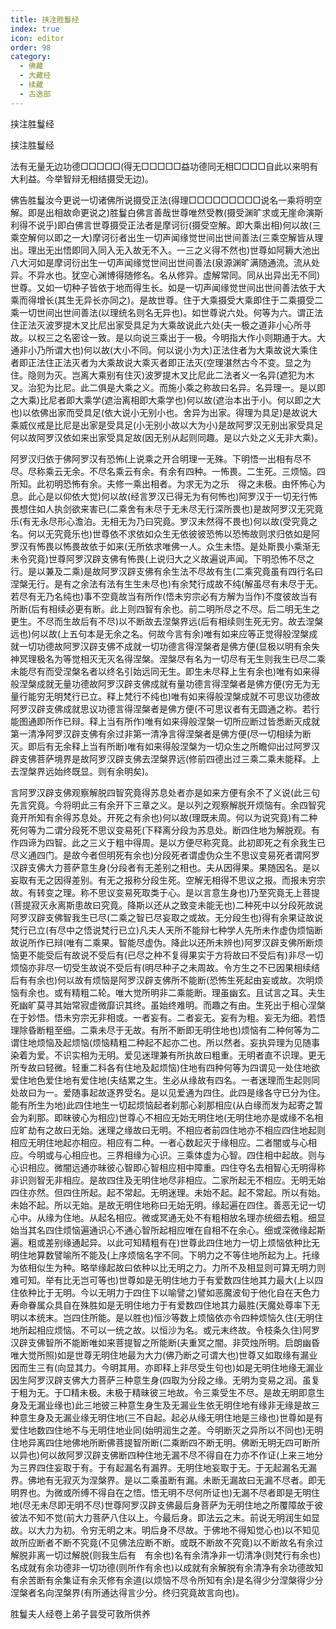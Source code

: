 ```yaml
---
title: 挟注胜鬘经
index: true
icon: editor
order: 98
category:
  - 佛藏
  - 大藏经
  - 续藏
  - 古逸部
---
```


  挟注胜鬘经  

挟注胜鬘经  

法有无量无边功德□□□□□(得无□□□□□益功德同无相□□□□自此以来明有大利益。今举智辩无相结摄受无边)。  

佛告胜鬘汝今更说一切诸佛所说摄受正法(得理□□□□□□□□□说名一乘将明空解。即是出相故命更说之)胜鬘白佛言善哉世尊唯然受教(摄受渊旷求或无崖命演斯利得不说乎)即白佛言世尊摄受正法者是摩诃衍(摄受空解。即大乘出相)何以故(三乘空解何以即之一大)摩诃衍者出生一切声闻缘觉世间出世间善法(三乘空解皆从理出。理出无出悟即同入同入无入故无不入。一三之义得不然也)世尊如阿耨大池出八大河如是摩诃衍出生一切声闻缘觉世间出世间善法(泉源渊旷满随通流。流从处异。不异水也。犹空心渊博得随修名。名从修异。虚解常同。同从出异出无不同)世尊。又如一切种子皆依于地而得生长。如是一切声闻缘觉世间出世间善法依于大乘而得增长(其生无异长亦同之)。是故世尊。住于大乘摄受大乘即住于二乘摄受二乘一切世间出世间善法(以理统名则名无异也)。如世尊说六处。何等为六。谓正法住正法灭波罗提木叉比尼出家受具足为大乘故说此六处(夫一极之道非小心所寻故。以权三之名密诠一致。是以向说三乘出于一极。今明指大作小则期通于大。大通非小乃所谓大也)何以故(大小不同。何以说小为大)正法住者为大乘故说大乘住者即正法住正法灭者为大乘故说大乘灭者即正法灭(空理湛然古今不变。显之为住。隐则为灭。岂离大乘别有住灭)波罗提木叉比尼此二法者义一名异(遮犯为木叉。治犯为比尼。此二俱是大乘之义。而施小乘之称故曰名异。名异理一。是以即之大乘)比尼者即大乘学(遮治离相即大乘学也)何以故(遮治本出于小。何以即之大也)以依佛出家而受具足(依大说小无别小也。舍异为出家。得理为具足)是故说大乘威仪戒是比尼是出家是受具足(小无别小故以大为小)是故阿罗汉无别出家受具足何以故阿罗汉依如来出家受具足故(因无别从起则同趣。是以六处之义无非大乘)。  

阿罗汉归依于佛阿罗汉有恐怖(上说乘之开合明理一无殊。下明悟一出相有尽不尽。尽称乘云无余。不尽名乘云有余。有余有四种。一怖畏。二生死。三烦恼。四所知。此初明恐怖有余。夫修一乘出相者。为求无为之乐　得之未极。由怀怖心为息。此心是以仰依大觉)何以故(经言罗汉已得无为有何怖也)阿罗汉于一切无行怖畏想住如人执剑欲来害已(二乘舍有未尽于无未尽无行深所畏也)是故阿罗汉无究竟乐(有无永尽形心澹泊。无相无为乃曰究竟。罗汉未然得不畏也)何以故(受究竟之名。何以无究竟乐也)世尊依不求依如众生无依彼彼恐怖以恐怖故则求归依如是阿罗汉有怖畏以怖畏故依于如来(无所依求唯佛一人。众生未悟。是处斯畏小乘渐无未令究竟)世尊阿罗汉辟支佛有怖畏(上说归大之义故遍说声闻。下明恐怖不尽之行。是以兼及二乘)是故阿罗汉辟支佛有余生法不尽故有生(二乘究竟虽有四行名曰涅槃无行。是有之余法有法有生生未尽也)有余梵行成故不纯(解虽尽有未尽于无。若尽有无乃名纯也)事不空竟故当有所作(悟未穷宗必有方解为当作)不度彼故当有所断(后有相续必更有断。此上则四智有余也。前二明所尽之不尽。后二明无生之更生。不尽而生故后有不尽)以不断故去涅槃界远(后有相续则生死无穷。故去涅槃远也)何以故(上五句本是无余之名。何故今言有余)唯有如来应等正觉得般涅槃成就一切功德故阿罗汉辟支佛不成就一切功德言得涅槃者是佛方便(显极以明有余失神冥理极名为等觉相灭无灭名得涅槃。涅槃尽有名为一切尽有无生则我生已尽二乘未能尽有而受涅槃名者以终名引始远同无生。即生未尽释上生有余也)唯有如来得般涅槃成就无量功德故阿罗汉辟支佛成就有量功德言得涅槃者是佛方便(穷无为无量行能穷无明梵行已立。释上梵行不纯也)唯有如来得般涅槃成就不可思议功德故阿罗汉辟支佛成就思议功德言得涅槃者是佛方便(不可思议者有无圆通之称。若行能图通即所作已辩。释上当有所作)唯有如来得般涅槃一切所应断过皆悉断灭成就第一清净阿罗汉辟支佛有余过非第一清净言得涅槃者是佛方便(尽一切相续为断灭。即后有无余释上当有所断)唯有如来得般涅槃为一切众生之所瞻仰出过阿罗汉辟支佛菩萨境界是故阿罗汉辟支佛去涅槃界远(修前四德出过三乘二乘未能释。上去涅槃界远始终既显。则有余明矣)。  

言阿罗汉辟支佛观察解脱四智究竟得苏息处者亦是如来方便有余不了义说(此三句先言究竟。今将明此三有余开下三章之义。是以列之观察解脱开烦恼有。余四智究竟开所知有余得苏息处。开死之有余也)何以故(理既未周。何以为说究竟)有二种死何等为二谓分段死不思议变易死(下释离分段为苏息处。断四住地为解脱观。有作四谛为四智。此之三义于粗中得周。是以方便尽称究竟。此初即死之有余我生已尽义通四门。是故今者但明死有余也)分段死者谓虚伪众生不思议变易死者谓阿罗汉辟支佛大力菩萨意生身(分段者有无差别之相也。夫从因得果。果随因名。是以妄取有无之因得差别。有无之报称分段生死。空解无相得不思议之报。而报未穷宗故。有转变之理。称不思议变易死取类于心。是以言意生身也)乃至究竟无上菩提(菩提寂灭永离斯患故曰究竟。降斯以还从之致变未能无也)二种死中以分段死故说阿罗汉辟支佛智我生已尽(二乘之智已尽妄取之或故。无分段生也)得有余果证故说梵行已立(有尽中之悟说梵行已立)凡夫人天所不能辩七种学人先所未作虚伪烦恼断故说所作已辩(唯有二乘果。智能尽虚伪。降此以还所未辨也)阿罗汉辟支佛所断烦恼更不能受后有故说不受后有(已尽之种不复得果实于方将故曰不受后有)非尽一切烦恼亦非尽一切受生故说不受后有(明尽种子之未周故。令方生之不已因果相续结后有有余也)何以故有烦恼是阿罗汉辟支佛所不能断(恐怖生死起由妄或故。次明烦恼有余也。或有精粗二轮。唯大觉所明非二乘能断。理虽幽玄。且试言之耳。夫生死幽旷莫寻其始常寂虚微靡识其终。虽始终难明。而趣之有由。生死出于相心涅槃在于妙悟。悟未穷宗无非相或。一者妄有。二者妄无。妄有为粗。妄无为细。若悟理除昏断粗至细。二乘未尽于无故。有所不断即无明住地也)烦恼有二种何等为二谓住地烦恼及起烦恼(烦恼精粗二种起不起亦二也。所以然者。妄执异理为见随事染着为爱。不识实相为无明。爱见迷理兼有所执故曰粗重。无明者直不识理。更无所专故曰轻微。轻重二科各有住地及起烦恼)住地有四种何等为四谓见一处住地欲爱住地色爱住地有爱住地(夫结累之生。生必从缘故有四名。一者迷理而生起则同处故曰为一。爱随事起故逐界受名。是以见爱通为四住。此四是缘各守已分为住。能有所生为地)此四住地生一切起烦恼起者刹那心刹那相应(从白缘而发为起寄之暂会为刹那。即昧彼心为相应)世尊心不相应无始无明住地(无明住地亦是或缘不名相应旷劫有之故曰无始。迷理之缘故曰无明。不相应者前四住地亦不相应四住地起则相应无明住地起亦相应。相应有二种。一者心数起灭于缘相应。二者闇或与心相应。今明或与心相应也。三界相缘为心识。三乘体虚为心智。四住相中起故。则与心识相应。微闇远通亦昧彼心智即心智相应相中障重。四住夺名去相智心无明得称非识则智无非相应。是故四住及无明住地尽非相应。二家所起无不相应。无明无始四住亦然。但四住所起。起不常起。无明迷理。未始不起。起不常起。所以有始。未始不起。所以无始。是故无明住地称曰无始无明。缘起遍在四住。善恶无记一切心中。从缘为住地。从起名相应。微或冥通无处不有粗相放名理亦统细去粗。细显始当其名四住烦恼遍通识心不通心智所起相应唯在自相不在余心。细或深微缘起斯遍。粗或差别缘通起异。以此可知精粗有在)世尊此四住地力一切上烦恼依种比无明住地算数譬喻所不能及(上序烦恼名字不同。下明力之不等住地所起为上。托缘为依相似生为种。略举缘起故曰依种以比无明之力。力所不及相显则可算无明力则难可知。举有比无岂可等也)世尊如是无明住地力于有爱数四住地其力最大(上以四住依种比于无明。今以无明力于四住下以喻譬之)譬如恶魔波旬于他化自在天色力寿命眷属众具自在殊胜如是无明住地力于有爱数四住地其力最胜(天魔处尊率下无明以本统末。岂四住所能。是以胜也)恒沙等数上烦恼依亦令四种烦恼久住(无明住地所起相应烦恼。不可以一统之故。以恒沙为名。或元末终故。令枝条久住)阿罗汉辟支佛智所不能断唯如来菩提智之所能断(夫重冥之闇。非荧烛所明。启朗幽昏唯大觉所照)如是世尊无明住地最为大力(佛乃断之可谓大也)世尊又如取缘有漏业因而生三有(向显其力。今明其用。亦即释上非尽受生句也)如是无明住地缘无漏业因生阿罗汉辟支佛大力菩萨三种意生身(四取为分段之缘。无明为变易之润。虽复于粗为无。于□精未极。未极于精昧彼三地故。令三乘受生不尽。是故无明即意生身及无漏业缘也)此三地彼三种意生身生及无漏业生依无明住地有缘非无缘是故三种意生身及无漏业缘无明住地(三不自起。起必从缘无明住地是三缘也)世尊如是有爱住地数四住地不与无明住地业同(始明润生之差。今明断灭之异所以不同也)无明住地异离四住地佛地所断佛菩提智所断(二乘断四不断无明。佛断无明无四可断所以异也)何以故阿罗汉辟支佛断四种住地无漏不尽不得自在力亦不作证(上来三地分为三界四住妄取于有。于有起漏名有漏界。无明住地妄取于无。于无起漏名无漏界。佛地有无寂灭为涅槃界。是以二乘虽断有漏。未断无漏故曰无漏不尽者。即无明界也。为微或所缚不得自在之悟。悟无明不尽何所证也)无漏不尽者即是无明住地(尽无未尽即无明不尽)世尊阿罗汉辟支佛最后身菩萨为无明住地之所覆障故于彼彼法不知不觉(前大力菩萨八住以上。今最后身。即法云之末。前说无明润生如显故。以大力为初。令穷无明之末。明后身不尽故。于佛地不得知觉心也)以不知见故所应断者不断不究竟(不见佛法应断不断。或既不断故不究竟)以不断故名有余过解脱非离一切过解脱(则我生后有　有余也)名有余清净非一切清净(则梵行有余也)名成就有余功德非一切功德(则所作有余也)以成就有余解脱有余清净有余功德故知有余苦断有余集证有余灭修有余道(以烦恼不尽令所知有余)是名得少分涅槃得少分涅槃者名向涅槃界(有所通达得言少分。终归究竟故言向也)。  

胜鬘夫人经卷上弟子昙受可敦所供养  
